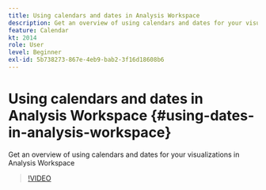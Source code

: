 ```yaml
---
title: Using calendars and dates in Analysis Workspace
description: Get an overview of using calendars and dates for your visualizations in Analysis Workspace
feature: Calendar
kt: 2014
role: User
level: Beginner
exl-id: 5b738273-867e-4eb9-bab2-3f16d18608b6
---
```

# Using calendars and dates in Analysis Workspace {#using-dates-in-analysis-workspace}

Get an overview of using calendars and dates for your visualizations in Analysis Workspace

>[!VIDEO](https://video.tv.adobe.com/v/24136/?quality=12&learn=on)
